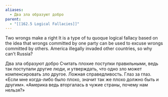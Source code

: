 ```yaml
---
aliases:
  - Два зла образуют добро
parent:
  - "[[162.5 Logical Fallacies]]"
---
```

Two wrongs make a right
It is a type of tu quoque logical fallacy based on the idea that wrongs committed by one party can be used to excuse wrongs committed by others.
America illegally invaded other countries, so why can't Russia?

Два зла образуют добро
Считать плохие поступки правильными, ведь так поступали другие люди, и утверждать, что одно зло может компенсировать зло другое. Ложная справедливость. Глаз за глаз.
«Если мне когда-либо было плохо, значит так же плохо должно быть и другим».
«Америка ведь вторгалась в чужие страны, почему нам нельзя?»